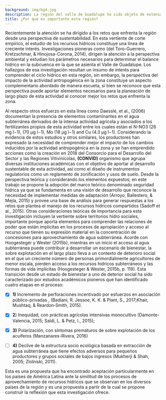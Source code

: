 ```yaml
---
background: img/bg4.jpg
description: La región del valle de Guadalupe ha sido objeto de extensa documentación dada la importancia que representa. Desde la perspectiva histórica una corriente prolífica de estudios ha documentado con detalle la construcción de la identidad del imperio del vino en México (Clavigero, 1970; Covarrubias & Thach, 2015; Jordán, 2001; Vargas & Ibarra, 2015). Por otro lado la perspectiva cultural que envuelve a la viticultura es un rasgo especialmente abordado por la literatura especializada (Villa-Sánchez, 2005) y fundamentalmente investigaciones desde la vertiente económica demuestran su importancia como una actividad para el desarrollo local (Sánchez, 2006; Badán et al., 2006).
title: ¿Por qué es importante esta región?
---
```


Recientemente la atención se ha dirigido a los retos que enfrenta la región desde una perspectiva de sustentabilidad. En esta vertiente de corte empírico, el estudio de los recursos hídricos constituye una línea de creciente interés. Investigaciones pioneras como (del Toro-Guerrero, Kretzschmar, & Hinojosa-Corona, 2014), dirigen la atención a la perspectiva ambiental  y estudian los parámetros necesarios para determinar el balance hídrico en la subcuenca en la que se asienta el Valle de Guadalupe.  Los hallazgos de esa investigación resultan un insumo de interés para comprender el ciclo hídrico en esta región, sin embargo, la perspectiva del impacto de la actividad antropogénica en la zona constituye un aspecto complementario abordado de manera escueta, si bien se reconoce que esta perspectiva puede aportar elementos necesarios para la planeación de largo plazo de esta actividad al conocer mejor los retos que enfrenta la zona.

Al respecto otros esfuerzo en esta línea como   Daesslé, et al.,  (2006) documentan la presencia  de elementos contaminantes en el agua subterránea derivados de la  intensa actividad agrícola y asociados a los fertilizantes propios de esta actividad entre los cuales están el N-NO3 (26 mg l−1),  (70 μg l−1), Mo (18 μg l−1) and Cu (4.3 μg l−1). 
Considerando la evidencia de estos estudios y otros similares, los productores han expresado la necesidad de comprender mejor el impacto de los cambios inducidos por la actividad antropogénica en la zona y se han emprendido acciones como la creación en 2018 del Consorcio para el Desarrollo del Sector y las Regiones Vitivinícolas, **(CONVID)** organismo que agrupa diversas instituciones académicas con el objetivo de aportar al desarrollo sustentable de esta actividad, así como el diseño de instrumentos regulatorios como un reglamento de zonificación y usos de suelo.
Desde la perspectiva teórica y considerando los elementos expuestos; en este trabajo se propone la adopción del marco teórico denominado seguridad hídrica ya que se fundamenta en una visión de desarrollo que reconoce la necesidad de implementar medidas de adaptación (Arroyo, Ballestero, & Mejía, 2015) y provee una base de análisis para generar respuestas a los retos que plantea el manejo de los recursos hídricos compartidos (Sadoff et al., 2015). 
Otras consideraciones teóricas de importancia para esta investigación incluyen la vertiente sobre territorios hidro sociales, importante porque aporta elementos para comprender las relaciones de poder que están implícitas en los procesos de apropiación y acceso al recurso que tienen su expresión material en la concentración de concesiones para aprovechamiento de agua subterránea. 
Acorde con  Hoogesteger  y Wester  (2015b), mientras en un inicio el acceso al agua subterránea puede contribuir a desarrollar un escenario de bienestar, la sobre explotación en el largo plazo lleva a un contexto de deterioro social en el que un creciente número de personas primordialmente agricultores de menor escala, pierden acceso a los recursos hídricos subterráneos y las formas de vida implícitas (Hoogesteger & Wester, 2015b, p. 119). 
Esta transición desde un estado de bienestar a uno de deterior social ha sido caracterizado por estudios académicos pioneros que han identificado cuatro etapas en el proceso: 

- [x] **1)** Incremento de perforaciones incentivado por esfuerzos en asociación público-privadas , (Badiani, R. Jessoe, K. K. & Plant, S., 2017;Khair, Mushtaq, & Reardon‐Smith, 2015).
- [x] **2**) Inequidad, con prácticas agrícolas intensivas monocultivo (Damonte-Valencia, 2015; Saldi, L. & Petz, I., 2015);
- [x] **3)** Polarización, con síntomas prematuros de sobre explotación de los acuíferos (Manzanares-Rivera, 2016)
- [ ] **4)** Declive de la estructura socio ecológica basada en extracción de agua subterránea que tiene efectos adversos para pequeños productores y grupos sociales de bajos ingresos (Mukherji & Shah, 2005; Zlolniski, 2011).


Esta es una propuesta que ha encontrado aceptación particularmente en los países de América Latina ante la similitud de los procesos de aprovechamiento de recursos hídricos que se observan en los diversos países de la región y es una propuesta a partir de la cual se propone construir la reflexión que esta investigación ofrece. 
